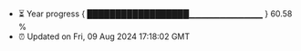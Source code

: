 - ⏳ Year progress { ██████████████████▁▁▁▁▁▁▁▁▁▁▁▁ } 60.58 %
- ⏰ Updated on Fri, 09 Aug 2024 17:18:02 GMT


